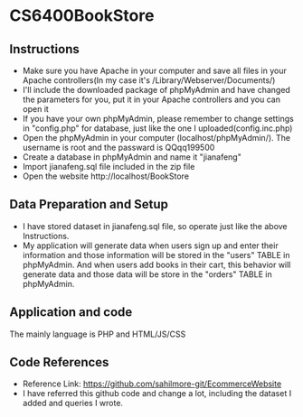 # CS6400BookStore


## Instructions

- Make sure you have Apache in your computer and save all files in your Apache controllers(In my case it's /Library/Webserver/Documents/)
- I'll include the downloaded package of phpMyAdmin and have changed the parameters for you, put it in your Apache controllers and you can open it 
- If you have your own phpMyAdmin, please remember to change settings in "config.php" for database, just like the one I uploaded(config.inc.php)
- Open the phpMyAdmin in your computer (localhost/phpMyAdmin/). The username is root and the passward is QQqq199500
- Create a database in phpMyAdmin and name it "jianafeng"
- Import jianafeng.sql file included in the zip file 
- Open the website http://localhost/BookStore


## Data Preparation and Setup

- I have stored dataset in jianafeng.sql file, so operate just like the above Instructions. 
- My application will generate data when users sign up and enter their information and those information will be stored in the "users" TABLE in phpMyAdmin. 
And when users add books in their cart, this behavior will generate data and those data will be store in the "orders" TABLE in phpMyAdmin. 


## Application and code

The mainly language is PHP and HTML/JS/CSS

## Code References
- Reference Link: https://github.com/sahilmore-git/EcommerceWebsite
- I have referred this github code and change a lot, including the dataset I added and queries I wrote. 
